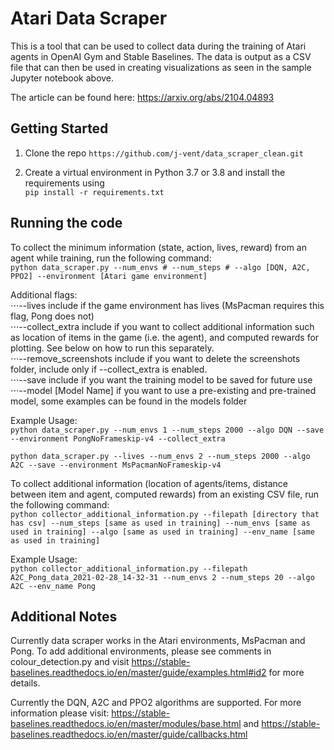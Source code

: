 # Atari Data Scraper
This is a tool that can be used to collect data during the training of Atari agents in OpenAI Gym and Stable Baselines. The data is output as a CSV file that can then be used in creating visualizations as seen in the sample Jupyter notebook above. 

The article can be found here: https://arxiv.org/abs/2104.04893

Getting Started
------

1. Clone the repo `https://github.com/j-vent/data_scraper_clean.git `

2. Create a virtual environment in Python 3.7 or 3.8 and install the requirements using 
\
`pip install -r requirements.txt`

Running the code
------

To collect the minimum information (state, action, lives, reward) from an agent while training, run the following command:
\
``` python data_scraper.py --num_envs # --num_steps # --algo [DQN, A2C, PPO2] --environment [Atari game environment] ```

Additional flags:
\
⋅⋅⋅--lives include if the game environment has lives (MsPacman requires this flag, Pong does not)
\
⋅⋅⋅--collect_extra include if you want to collect additional information such as location of items in the game (i.e. the agent), and computed rewards for plotting. See below on how to run this separately.
\
⋅⋅⋅--remove_screenshots include if you want to delete the screenshots folder, include only if --collect_extra is enabled. 
\
⋅⋅⋅--save include if you want the training model to be saved for future use
\
⋅⋅⋅--model [Model Name] if you want to use a pre-existing and pre-trained model, some examples can be found in the models folder



Example Usage:
\
``` python data_scraper.py --num_envs 1 --num_steps 2000 --algo DQN --save --environment PongNoFrameskip-v4 --collect_extra ```

```python data_scraper.py --lives --num_envs 2 --num_steps 2000 --algo A2C --save --environment MsPacmanNoFrameskip-v4 ```


To collect additional information (location of agents/items, distance between item and agent, computed rewards) from an existing CSV file, run the following command:
\
``` python collector_additional_information.py --filepath [directory that has csv] --num_steps [same as used in training] --num_envs [same as used in training] --algo [same as used in training] --env_name [same as used in training] ```

Example Usage:
\
``` python collector_additional_information.py --filepath A2C_Pong_data_2021-02-28_14-32-31 --num_envs 2 --num_steps 20 --algo A2C --env_name Pong ```


Additional Notes
------

Currently data scraper works in the Atari environments, MsPacman and Pong. To add additional environments, please 
see comments in colour_detection.py and visit https://stable-baselines.readthedocs.io/en/master/guide/examples.html#id2 for more details.

Currently the DQN, A2C and PPO2 algorithms are supported. For more information please visit: https://stable-baselines.readthedocs.io/en/master/modules/base.html and https://stable-baselines.readthedocs.io/en/master/guide/callbacks.html

